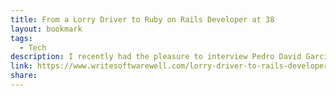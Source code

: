 ```yaml
---
title: From a Lorry Driver to Ruby on Rails Developer at 38
layout: bookmark
tags:
  - Tech
description: I recently had the pleasure to interview Pedro David Garcia Lopez, a Ruby and Rails developer based in UK, who used to be a Lorry driver. What's interesting is that he decided to become a developer at the age of 38. This post shares his story and I hope you find it as inspiring as I did!
link: https://www.writesoftwarewell.com/lorry-driver-to-rails-developer-at-38/
share:
---
```


